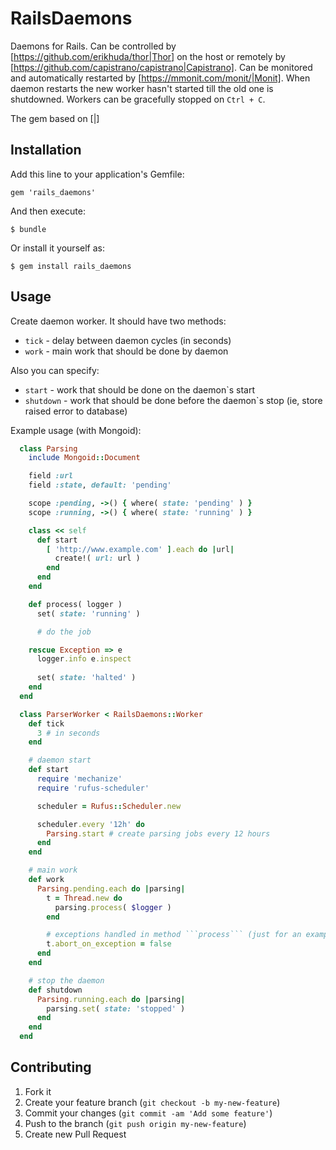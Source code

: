 # RailsDaemons

Daemons for Rails. Can be controlled by [https://github.com/erikhuda/thor|Thor] on the host or remotely by [https://github.com/capistrano/capistrano|Capistrano]. Can be monitored and automatically restarted by [https://mmonit.com/monit/|Monit]. When daemon restarts the new worker hasn't started till the old one is shutdowned. Workers can be gracefully stopped on ```Ctrl + C```.

The gem based on [|]

## Installation

Add this line to your application's Gemfile:

    gem 'rails_daemons'

And then execute:

    $ bundle

Or install it yourself as:

    $ gem install rails_daemons

## Usage

Create daemon worker. It should have two methods: 
  
  * ```tick``` - delay between daemon cycles (in seconds)
  * ```work``` - main work that should be done by daemon

Also you can specify:

  * ```start``` - work that should be done on the daemon`s start
  * ```shutdown``` - work that should be done before the daemon`s stop (ie, store raised error to database)

Example usage (with Mongoid):

  ```ruby
    class Parsing
      include Mongoid::Document

      field :url
      field :state, default: 'pending'

      scope :pending, ->() { where( state: 'pending' ) }
      scope :running, ->() { where( state: 'running' ) }

      class << self
        def start
          [ 'http://www.example.com' ].each do |url|
            create!( url: url )
          end
        end
      end

      def process( logger ) 
        set( state: 'running' )

        # do the job

      rescue Exception => e
        logger.info e.inspect
        
        set( state: 'halted' )
      end
    end

    class ParserWorker < RailsDaemons::Worker
      def tick
        3 # in seconds
      end

      # daemon start
      def start
        require 'mechanize'
        require 'rufus-scheduler'

        scheduler = Rufus::Scheduler.new

        scheduler.every '12h' do
          Parsing.start # create parsing jobs every 12 hours
        end
      end

      # main work
      def work
        Parsing.pending.each do |parsing|
          t = Thread.new do
            parsing.process( $logger )
          end

          # exceptions handled in method ```process``` (just for an example)
          t.abort_on_exception = false
        end
      end

      # stop the daemon
      def shutdown
        Parsing.running.each do |parsing|
          parsing.set( state: 'stopped' )
        end
      end
    end  

  ```

## Contributing

1. Fork it
2. Create your feature branch (`git checkout -b my-new-feature`)
3. Commit your changes (`git commit -am 'Add some feature'`)
4. Push to the branch (`git push origin my-new-feature`)
5. Create new Pull Request
